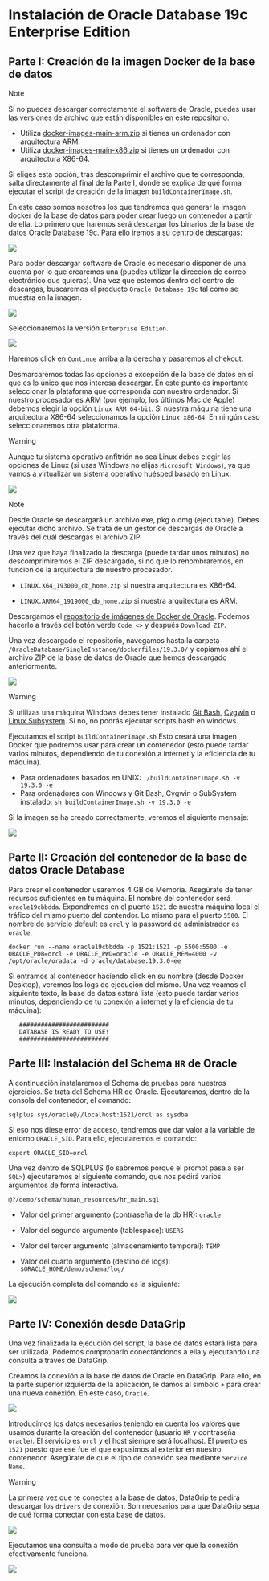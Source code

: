 Instalación de Oracle Database 19c Enterprise Edition
========================================================

## Parte I: Creación de la imagen Docker de la base de datos

> [!NOTE]  
> Si no puedes descargar correctamente el software de Oracle, puedes usar las versiones de archivo que están disponibles en este repositorio.
> - Utiliza [docker-images-main-arm.zip](https://alumnosunir-my.sharepoint.com/:u:/g/personal/jesus_perez_comunidadunir_net/EX89HxLpcoZHiUYNvAhsSmYBt3Jkf821-o7EL5g19YzxnQ?e=x1qnnn) si tienes un ordenador con arquitectura ARM.
> - Utiliza [docker-images-main-x86.zip](https://alumnosunir-my.sharepoint.com/:u:/g/personal/jesus_perez_comunidadunir_net/EeRkq1PUPlFAnTt2JWzkbTsBLDgrqRcGkXR0YpPr8qFtOA?e=0K2VBY) si tienes un ordenador con arquitectura X86-64.
> 
> Si eliges esta opción, tras descomprimir el archivo que te corresponda, salta directamente al final de la Parte I, donde se explica de qué forma ejecutar el script de creación de la imagen ``buildContainerImage.sh``.


En este caso somos nosotros los que tendremos que generar la imagen docker de la base de datos para poder crear luego un contenedor a partir de ella. Lo primero que haremos será descargar los binarios de la base de datos Oracle Database 19c. Para ello iremos a su [centro de descargas](https://www.oracle.com/es/downloads/):

<img src="https://raw.githubusercontent.com/UnirCs/BBDDA-GLOBAL/master/Tema_1/00_Resources/imgs/ora1_download.png">

Para poder descargar software de Oracle es necesario disponer de una cuenta por lo que crearemos una (puedes utilizar la dirección de correo electrónico que quieras). Una vez que estemos dentro del centro de descargas, buscaremos el producto ``Oracle Database 19c`` tal como se muestra en la imagen.

<img src="https://raw.githubusercontent.com/UnirCs/BBDDA-GLOBAL/master/Tema_1/00_Resources/imgs/ora2_download.png">

Seleccionaremos la versión ``Enterprise Edition``.

<img src="https://raw.githubusercontent.com/UnirCs/BBDDA-GLOBAL/master/Tema_1/00_Resources/imgs/ora3_download.png">

Haremos click en ``Continue`` arriba a la derecha y pasaremos al chekout.

Desmarcaremos todas las opciones a excepción de la base de datos en sí que es lo único que nos interesa descargar. En este punto es importante seleccionar la plataforma que corresponda con nuestro ordenador. Si nuestro procesador es ARM (por ejemplo, los últimos Mac de Apple) debemos elegir la opción ``Linux ARM 64-bit``. Si nuestra máquina tiene una arquitectura X86-64 seleccionamos la opción ``Linux x86-64``. En ningún caso seleccionaremos otra plataforma.

> [!WARNING]  
> Aunque tu sistema operativo anfitrión no sea Linux debes elegir las opciones de Linux (si usas Windows no elijas `Microsoft Windows`), ya que vamos a virtualizar un sistema operativo huésped basado en Linux.

<img src="https://raw.githubusercontent.com/UnirCs/BBDDA-GLOBAL/master/Tema_1/00_Resources/imgs/ora4_download.png">

> [!NOTE]  
> Desde Oracle se descargará un archivo exe, pkg o dmg (ejecutable). Debes ejecutar dicho archivo. Se trata de un gestor de descargas de Oracle a través del cuál descargas el archivo ZIP


Una vez que haya finalizado la descarga (puede tardar unos minutos) no descomprimiremos el ZIP descargado, si no que lo renombraremos, en funcion de la arquitectura de nuestro procesador.
     
 - ``LINUX.X64_193000_db_home.zip`` si nuestra arquitectura es X86-64.

 - ``LINUX.ARM64_1919000_db_home.zip`` si nuestra arquitectura es ARM. 

Descargamos el [repositorio de imágenes de Docker de Oracle](https://github.com/oracle/docker-images). Podemos hacerlo a través del botón verde ``Code <>`` y después ``Download ZIP``. 

Una vez descargado el repositorio, navegamos hasta la carpeta ``/OracleDatabase/SingleInstance/dockerfiles/19.3.0/`` y copiamos ahí el archivo ZIP de la base de datos de Oracle que hemos descargado anteriormente.

<img src="https://raw.githubusercontent.com/UnirCs/BBDDA-GLOBAL/master/Tema_1/00_Resources/imgs/ora5_folder.png">

> [!WARNING]  
> Si utilizas una máquina Windows debes tener instalado [Git Bash](https://git-scm.com/downloads), [Cygwin](https://www.cygwin.com/install.html) o [Linux Subsystem](https://techcommunity.microsoft.com/t5/windows-11/how-to-install-the-linux-windows-subsystem-in-windows-11/m-p/2701207). Si no, no podrás ejecutar scripts bash en windows.


Ejecutamos el script ``buildContainerImage.sh`` Esto creará una imagen Docker que podremos usar para crear un contenedor (esto puede tardar varios minutos, dependiendo de tu conexión a internet y la eficiencia de tu máquina).
   
 - Para ordenadores basados en UNIX: ``./buildContainerImage.sh -v 19.3.0 -e``
 - Para ordenadores con Windows y Git Bash, Cygwin o SubSystem instalado: ``sh buildContainerImage.sh -v 19.3.0 -e``

Si la imagen se ha creado correctamente, veremos el siguiente mensaje:

<img src="https://raw.githubusercontent.com/UnirCs/BBDDA-GLOBAL/master/Tema_1/00_Resources/imgs/ora6_build.png">

## Parte II: Creación del contenedor de la base de datos Oracle Database

Para crear el contenedor usaremos 4 GB de Memoria. Asegúrate de tener recursos suficientes en tu máquina. El nombre del contenedor será ``oracle19cbbdda``. Expondremos en el puerto ``1521`` de nuestra máquina local el tráfico del mismo puerto del contendor. Lo mismo para el puerto ``5500``. El nombre de servicio default es ``orcl`` y la password de administrador es ``oracle``.

    docker run --name oracle19cbbdda -p 1521:1521 -p 5500:5500 -e ORACLE_PDB=orcl -e ORACLE_PWD=oracle -e ORACLE_MEM=4000 -v /opt/oracle/oradata -d oracle/database:19.3.0-ee

Si entramos al contenedor haciendo click en su nombre (desde Docker Desktop), veremos los logs de ejecucion del mismo. Una vez veamos el siguiente texto, la base de datos estará lista (esto puede tardar varios minutos, dependiendo de tu conexión a internet y la eficiencia de tu máquina):

       #########################
       DATABASE IS READY TO USE!
       #########################

## Parte III: Instalación del Schema ``HR`` de Oracle

A continuación instalaremos el Schema de pruebas para nuestros ejercicios. Se trata del Schema HR de Oracle. Ejecutaremos, dentro de la consola del contenedor, el comando:
       
    sqlplus sys/oracle@//localhost:1521/orcl as sysdba

Si eso nos diese error de acceso, tendremos que dar valor a la variable de entorno ``ORACLE_SID``. Para ello, ejecutaremos el comando:

    export ORACLE_SID=orcl

Una vez dentro de SQLPLUS (lo sabremos porque el prompt pasa a ser ``SQL>``) ejecutaremos el siguiente comando, que nos pedirá varios argumentos de forma interactiva.

    @?/demo/schema/human_resources/hr_main.sql
    
 - Valor del primer argumento (contraseña de la db HR): ``oracle``

 - Valor del segundo argumento (tablespace): ``USERS``

 - Valor del tercer argumento (almacenamiento temporal): ``TEMP``

 - Valor del cuarto argumento (destino de logs): ``$ORACLE_HOME/demo/schema/log/``

La ejecución completa del comando es la siguiente:

<img src="https://raw.githubusercontent.com/UnirCs/BBDDA-GLOBAL/master/Tema_1/00_Resources/imgs/ora7_conexionCreacionHr.png">

## Parte IV: Conexión desde DataGrip

Una vez finalizada la ejecución del script, la base de datos estará lista para ser utilizada. Podemos comprobarlo conectándonos a ella y ejecutando una consulta a través de DataGrip.

Creamos la conexión a la base de datos de Oracle en DataGrip. Para ello, en la parte superior izquierda de la aplicación, le damos al símbolo ``+`` para crear una nueva conexión. En este caso, ``Oracle``.
     
<img src="https://raw.githubusercontent.com/UnirCs/BBDDA-GLOBAL/master/Tema_1/00_Resources/imgs/ora8_datagrip.png">

Introducimos los datos necesarios teniendo en cuenta los valores que usamos durante la creación del contenedor (usuario ``HR`` y contraseña ``oracle``). El servicio es ``orcl`` y el host siempre será localhost. El puerto es ``1521`` puesto que ese fue el que expusimos al exterior en nuestro contenedor. Asegúrate de que el tipo de conexión sea mediante ``Service Name``.

> [!WARNING]  
> La primera vez que te conectes a la base de datos, DataGrip te pedirá descargar los `drivers` de conexión. Son necesarios para que DataGrip sepa de qué forma conectar con esta base de datos.
     
<img src="https://raw.githubusercontent.com/UnirCs/BBDDA-GLOBAL/master/Tema_1/00_Resources/imgs/ora9_datagrip.png">

Ejecutamos una consulta a modo de prueba para ver que la conexión efectivamente funciona.
     
<img src="https://raw.githubusercontent.com/UnirCs/BBDDA-GLOBAL/master/Tema_1/00_Resources/imgs/ora10_datagrip.png">
